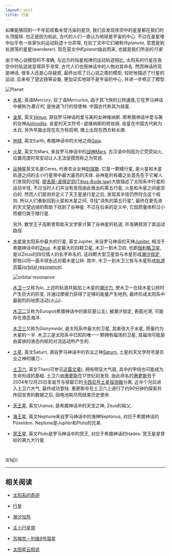```yaml
---
layout: post
title: 行星
---
```



如果能够回到一千年前观看未受污染的星空, 我们会发现夜空中的星星都在我们的头顶旋转. 也正是因为如此, 古代的人们一直认为地球是宇宙的中心. 不过在星星堆中似乎有一些家伙的运动轨迹十分异常, 在拉丁文中它们被称作*planeta*, 意思是到处游荡的星星(wanderer). 现在英文中的*planet*由此而来, 也就是我们所说的*行星*.

由于地心说模型的不准确, 与远方的恒星规律的运动轨迹相比, 
太阳系的行星在夜空中的轨迹就显得异乎寻常. 古代人们也用神话中的人物对其命名. 然而神话终究是神话, 很多人还是心存疑惑, 最终出现了日心说之类的模型, 较好地描述了行星的运动. 后来有了望远镜等设备, 更加证实地球不是宇宙的中心, 并进一步修正了模型. 

![Planet](https://upload.wikimedia.org/wikipedia/commons/b/b8/Solar_System_Template_Final.png)

*	[水星](https://zh.wikipedia.org/wiki/%E6%B0%B4%E6%98%9F), 英语*Mercury*, 拉丁语*Mercurius*, 由于其飞快的公转速度,它在罗马神话中被称为*墨丘利*, 是快速飞行的信使神. 中国古代称其为辰星.
	
*	[金星](https://zh.wikipedia.org/wiki/%E9%87%91%E6%98%9F), 英文[*Venus*](https://en.wikipedia.org/wiki/Venus_(mythology)), 源自罗马神话的爱与美的女神维纳斯. 即希腊神话中爱与美的女神[*Aphrodite*](https://en.wikipedia.org/wiki/Aphrodite). 金星的天文符号♀是维纳斯的梳妆镜. 金星在中国古代称为太白, 另外早晨出现在东方称启明, 晚上出现在西方称长庚. 
	
*	[地球](https://zh.wikipedia.org/wiki/%E5%9C%B0%E7%90%83#.E5.91.BD.E5.90.8D.E5.92.8C.E8.BE.AD.E6.BA.90), 英文Earth, 希腊神话中的大地之母[Gaia](https://en.wikipedia.org/wiki/Gaia_(mythology)).
	
*	[火星](https://zh.wikipedia.org/wiki/%E7%81%AB%E6%98%9F), 英文为Mars, 来自罗马神话中的[战神Mars](https://en.wikipedia.org/wiki/Mars_(mythology)). 古汉语中则因为它荧荧如火, 位置亮度时常变动让人无法捉摸而称之为荧惑.

*	[谷神星](https://zh.wikipedia.org/wiki/%E7%A9%80%E7%A5%9E%E6%98%9F)英文名是Ceres, 代表农业女神[刻瑞斯](https://zh.wikipedia.org/wiki/%E5%88%BB%E7%91%9E%E6%96%AF_(%E7%BE%85%E9%A6%AC%E7%A5%9E%E8%A9%B1)). 它是一颗矮行星, 是火星和木星轨道之间的主小行星带中最大最亮的天体. 谷神星的有趣之处首先在于它被人们发现的过程. [提丢斯-波得定则(Titius-Bode law)](https://zh.wikipedia.org/wiki/%E6%8F%90%E4%B8%A2%E6%96%AF-%E6%B3%A2%E5%BE%97%E5%AE%9A%E5%88%99)大致描述了太阳系中行星的运动半径, 不过当时人们并没有发现由此推出的第五行星, 火星和木星之间是空白的. 然而人们观测并定义了天王星是行星之后, 发现其半径仍然符合这个规则. 所以人们重新回到火星和木星之间, 寻找"消失的第五行星", 最终在更先进的天文望远镜的帮助下找到了谷神星. 不过在后来的定义中, 它因质量体积过小而被归类于矮行星.
 
	另外, 数学王子高斯曾帮助天文学家计算了谷神星的轨道, 并准确预测了其运动路径.

*	[木星](https://zh.wikipedia.org/wiki/%E6%9C%A8%E6%98%9F#.E7.A5.9E.E8.A9.B1)是太阳系中最大的行星, 英文Jupiter, 来自罗马神话的天神[Jupiter](https://en.wikipedia.org/wiki/Jupiter_(mythology)), 相当于希腊神话中的[Zeus](https://en.wikipedia.org/wiki/Zeus). 木星最大的四颗卫星, 木卫一到木卫四, 也即[伽利略卫星](https://zh.wikipedia.org/wiki/%E4%BC%BD%E5%88%A9%E7%95%A5%E8%A1%9B%E6%98%9F), 是以Zeus的四位情人的名字命名的. 这四颗大型卫星皆与木星形成[潮汐锁定](https://zh.wikipedia.org/wiki/%E6%BD%AE%E6%B1%90%E9%8E%96%E5%AE%9A), 即皆以同一面半球永远对着木星公转. 其中, 木卫一到木卫三皆与木星形成[轨道共振(orbital resonance)](https://en.wikipedia.org/wiki/Orbital_resonance). 

	![orbital resonance](https://upload.wikimedia.org/wikipedia/commons/8/83/Galilean_moon_Laplace_resonance_animation.gif)

	[木卫一](https://zh.wikipedia.org/wiki/%E6%9C%A8%E5%8D%AB%E4%B8%80)又称为*Io*, 上述的轨道共振加上木星的[潮汐力](https://zh.wikipedia.org/wiki/%E6%BD%AE%E6%B1%90%E5%8A%9B), 使木卫一在绕木星公转时产生巨大的形变, 并通过摩擦力获得了足够的能量产生地热, 最终形成太阳系中最剧烈的地质活动(火山).

	[木卫二](https://zh.wikipedia.org/wiki/%E6%9C%A8%E5%8D%AB%E4%BA%8C)又称为*Europa*(希腊神话中的腓尼基公主), 被潮汐锁定, 表面光滑, 可能存在液态海洋.

	[木卫三](https://zh.wikipedia.org/wiki/%E6%9C%A8%E5%8D%AB%E4%B8%89)又称为*Ganymede*, 是太阳系中最大的卫星, 其直径大于水星, 质量约为水星的一半. 木卫三是太阳系中已知的唯一一颗拥有磁场的卫星, 其磁场可能是由富铁的液态内核的对流运动所产生的.

*	[土星](https://zh.wikipedia.org/wiki/%E5%9C%9F%E6%98%9F), 英文Saturn, 源自罗马神话中的农业之神[Saturn](https://en.wikipedia.org/wiki/Saturn_(mythology)), 土星的天文学符号是农业之神的镰刀♄.

	[土卫六](https://zh.wikipedia.org/wiki/%E5%9C%9F%E5%8D%AB%E5%85%AD), 英文Titan(可参见[这篇文章](https://jjayyyyyyy.github.io/2016/12/16/Atlas(mythology)_via_wikipedia.html)), 拥有明显大气层, 其中的甲烷也可能成为生命形成的基础. 土卫六由[惠更斯](https://zh.wikipedia.org/wiki/%E5%85%8B%E9%87%8C%E6%96%AF%E8%92%82%E5%AE%89%C2%B7%E6%83%A0%E6%9B%B4%E6%96%AF)在17世纪初发现. 由此命名的[惠更斯号](https://zh.wikipedia.org/wiki/%E6%83%A0%E6%9B%B4%E6%96%AF%E5%8F%B7)于2004年12月25日圣诞节与搭载它的[卡西尼号土星探测器](https://zh.wikipedia.org/wiki/%E5%8D%A1%E8%A5%BF%E5%B0%BC%EF%BC%8D%E6%83%A0%E6%9B%B4%E6%96%AF%E5%8F%B7)分离, 近半个月后进入土卫六大气, 最终成功登陆. 惠更斯号在土卫六上进行了约90分钟的探索并传回宝贵的数据之后, 因电池耗尽而结束历史使命.

*	[天王星](https://zh.wikipedia.org/wiki/%E5%A4%A9%E7%8E%8B%E6%98%9F), 英文Uranus, 是希腊神话中的天空之神, Zeus的祖父.

*	[海王星](https://zh.wikipedia.org/wiki/%E6%B5%B7%E7%8E%8B%E6%98%9F), 英文Neptune来自罗马神话中的海神Neptūnus, 对应于希腊神话的Poseidon. Neptune是Jupiter和Pluto的兄弟.
	
*	[冥王星](https://zh.wikipedia.org/wiki/%E5%86%A5%E7%8E%8B%E6%98%9F), 英文Pluto是罗马神话中的冥王, 对应于希腊神话的Hades. 冥王星是曾经的第九大行星.

<br/>

(END)

---

##	相关阅读

*	[太阳系的奇迹](http://www.bilibili.com/video/av4316358/index_2.html)

*	[行星](https://zh.wikipedia.org/wiki/%E8%A1%8C%E6%98%9F#.E5.90.8D.E7.A7.B0.E5.8F.8A.E7.94.B1.E4.BE.86)

*	[潮汐加热](https://zh.wikipedia.org/wiki/%E6%BD%AE%E6%B1%90%E5%8A%A0%E7%86%B1)

*	[主小行星带](https://zh.wikipedia.org/wiki/%E4%B8%BB%E5%B0%8F%E8%A1%8C%E6%98%9F%E5%B8%B6)

*	[苏梅克－列维9号彗星](https://zh.wikipedia.org/wiki/%E8%8B%8F%E6%A2%85%E5%85%8B%EF%BC%8D%E5%88%97%E7%BB%B49%E5%8F%B7%E5%BD%97%E6%98%9F)

*	[太阳星云假说](https://zh.wikipedia.org/wiki/%E5%A4%AA%E9%99%BD%E6%98%9F%E9%9B%B2)